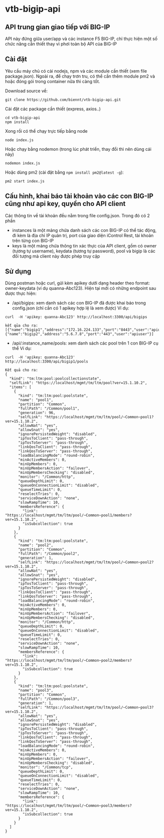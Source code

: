 # vtb-bigip-api

## API trung gian giao tiếp với BIG-IP
API này đứng giữa user/app và các instance F5 BIG-IP, chỉ thực hiện một số chức năng cần thiết thay vì phơi toàn bộ API của BIG-IP
## Cài đặt
Yêu cầu máy chủ có cài nodejs, npm và các module cần thiết (xem file package.json). Ngoài ra, để chạy trơn tru, có thể cần thêm module pm2 và hoặc đóng gói trong container nữa thì càng tốt.

Download source về:
```
git clone https://github.com/biennt/vtb-bigip-api.git
```

Cài đặt các package cần thiết (express, axios..)
```
cd vtb-bigip-api
npm install
```

Xong rồi có thể chạy trực tiếp bằng node
```
node index.js
```

Hoặc chạy bằng nodemon (trong lúc phát triển, thay đổi thì nên dùng cái này)
```
nodemon index.js
```

Hoặc dùng pm2 (cài đặt bằng `npm install pm2@latest -g`):
```
pm2 start index.js
```

## Cấu hình, khai báo tài khoản vào các con BIG-IP cũng như api key, quyền cho API client
Các thông tin về tài khoản đều nằm trong file config.json.
Trong đó có 2 phần
- instances là một mảng chứa danh sách các con BIG-IP có thể tác động, đi kèm là địa chỉ IP quản trị, port của giao diện iControl Rest, tài khoản trên từng con BIG-IP
- keys là một mảng chứa thông tin xác thực của API client, gồm có owner (tương tự username), keydata (tương tự password), pool và bigip là các đối tượng mà client này được phép truy cập

## Sử dụng
Dùng postman hoặc curl, gửi kèm apikey dưới dạng header theo format: owner-keydata (ví dụ quanna-Abc123).
Hiện tại mới có những endpoint sau được thực hiện:

- /api/bigips: xem danh sách các con BIG-IP đã được khai báo trong config.json (chỉ cần có 1 apikey hợp lệ là xem được)
Ví dụ:
```
curl  -H 'apikey: quanna-Abc123' http://localhost:3300/api/bigips

kết qủa cho ra:
[{"name":"bigip1","address":"172.16.224.133","port":"8443","user":"apiuser"},{"name":"bigip2","address":"5.6.7.8","port":"443","user":"apiuser"}]
```
- /api/:instance_name/pools: xem danh sách các pool trên 1 con BIG-IP cụ thể
Ví dụ:
```
curl  -H 'apikey: quanna-Abc123' http://localhost:3300/api/bigip1/pools

Kết quả cho ra:
{
  "kind": "tm:ltm:pool:poolcollectionstate",
  "selfLink": "https://localhost/mgmt/tm/ltm/pool?ver=15.1.10.2",
  "items": [
    {
      "kind": "tm:ltm:pool:poolstate",
      "name": "pool1",
      "partition": "Common",
      "fullPath": "/Common/pool1",
      "generation": 96,
      "selfLink": "https://localhost/mgmt/tm/ltm/pool/~Common~pool1?ver=15.1.10.2",
      "allowNat": "yes",
      "allowSnat": "yes",
      "ignorePersistedWeight": "disabled",
      "ipTosToClient": "pass-through",
      "ipTosToServer": "pass-through",
      "linkQosToClient": "pass-through",
      "linkQosToServer": "pass-through",
      "loadBalancingMode": "round-robin",
      "minActiveMembers": 0,
      "minUpMembers": 0,
      "minUpMembersAction": "failover",
      "minUpMembersChecking": "disabled",
      "monitor": "/Common/http",
      "queueDepthLimit": 0,
      "queueOnConnectionLimit": "disabled",
      "queueTimeLimit": 0,
      "reselectTries": 0,
      "serviceDownAction": "none",
      "slowRampTime": 10,
      "membersReference": {
        "link": "https://localhost/mgmt/tm/ltm/pool/~Common~pool1/members?ver=15.1.10.2",
        "isSubcollection": true
      }
    },
    {
      "kind": "tm:ltm:pool:poolstate",
      "name": "pool2",
      "partition": "Common",
      "fullPath": "/Common/pool2",
      "generation": 1,
      "selfLink": "https://localhost/mgmt/tm/ltm/pool/~Common~pool2?ver=15.1.10.2",
      "allowNat": "yes",
      "allowSnat": "yes",
      "ignorePersistedWeight": "disabled",
      "ipTosToClient": "pass-through",
      "ipTosToServer": "pass-through",
      "linkQosToClient": "pass-through",
      "linkQosToServer": "pass-through",
      "loadBalancingMode": "round-robin",
      "minActiveMembers": 0,
      "minUpMembers": 0,
      "minUpMembersAction": "failover",
      "minUpMembersChecking": "disabled",
      "monitor": "/Common/http",
      "queueDepthLimit": 0,
      "queueOnConnectionLimit": "disabled",
      "queueTimeLimit": 0,
      "reselectTries": 0,
      "serviceDownAction": "none",
      "slowRampTime": 10,
      "membersReference": {
        "link": "https://localhost/mgmt/tm/ltm/pool/~Common~pool2/members?ver=15.1.10.2",
        "isSubcollection": true
      }
    },
    {
      "kind": "tm:ltm:pool:poolstate",
      "name": "pool3",
      "partition": "Common",
      "fullPath": "/Common/pool3",
      "generation": 1,
      "selfLink": "https://localhost/mgmt/tm/ltm/pool/~Common~pool3?ver=15.1.10.2",
      "allowNat": "yes",
      "allowSnat": "yes",
      "ignorePersistedWeight": "disabled",
      "ipTosToClient": "pass-through",
      "ipTosToServer": "pass-through",
      "linkQosToClient": "pass-through",
      "linkQosToServer": "pass-through",
      "loadBalancingMode": "round-robin",
      "minActiveMembers": 0,
      "minUpMembers": 0,
      "minUpMembersAction": "failover",
      "minUpMembersChecking": "disabled",
      "monitor": "/Common/tcp",
      "queueDepthLimit": 0,
      "queueOnConnectionLimit": "disabled",
      "queueTimeLimit": 0,
      "reselectTries": 0,
      "serviceDownAction": "none",
      "slowRampTime": 10,
      "membersReference": {
        "link": "https://localhost/mgmt/tm/ltm/pool/~Common~pool3/members?ver=15.1.10.2",
        "isSubcollection": true
      }
    }
  ]
}
```
